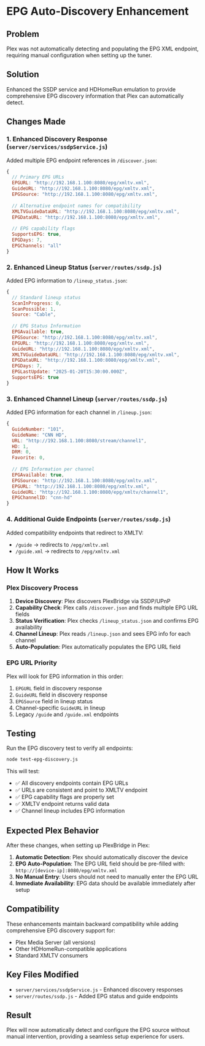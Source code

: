 # EPG Auto-Discovery Enhancement

## Problem
Plex was not automatically detecting and populating the EPG XML endpoint, requiring manual configuration when setting up the tuner.

## Solution
Enhanced the SSDP service and HDHomeRun emulation to provide comprehensive EPG discovery information that Plex can automatically detect.

## Changes Made

### 1. **Enhanced Discovery Response** (`server/services/ssdpService.js`)
Added multiple EPG endpoint references in `/discover.json`:
```javascript
{
  // Primary EPG URLs
  EPGURL: "http://192.168.1.100:8080/epg/xmltv.xml",
  GuideURL: "http://192.168.1.100:8080/epg/xmltv.xml", 
  EPGSource: "http://192.168.1.100:8080/epg/xmltv.xml",
  
  // Alternative endpoint names for compatibility
  XMLTVGuideDataURL: "http://192.168.1.100:8080/epg/xmltv.xml",
  EPGDataURL: "http://192.168.1.100:8080/epg/xmltv.xml",
  
  // EPG capability flags
  SupportsEPG: true,
  EPGDays: 7,
  EPGChannels: "all"
}
```

### 2. **Enhanced Lineup Status** (`server/routes/ssdp.js`)
Added EPG information to `/lineup_status.json`:
```javascript
{
  // Standard lineup status
  ScanInProgress: 0,
  ScanPossible: 1,
  Source: "Cable",
  
  // EPG Status Information
  EPGAvailable: true,
  EPGSource: "http://192.168.1.100:8080/epg/xmltv.xml",
  EPGURL: "http://192.168.1.100:8080/epg/xmltv.xml",
  GuideURL: "http://192.168.1.100:8080/epg/xmltv.xml",
  XMLTVGuideDataURL: "http://192.168.1.100:8080/epg/xmltv.xml",
  EPGDataURL: "http://192.168.1.100:8080/epg/xmltv.xml",
  EPGDays: 7,
  EPGLastUpdate: "2025-01-20T15:30:00.000Z",
  SupportsEPG: true
}
```

### 3. **Enhanced Channel Lineup** (`server/routes/ssdp.js`)
Added EPG information for each channel in `/lineup.json`:
```javascript
{
  GuideNumber: "101",
  GuideName: "CNN HD",
  URL: "http://192.168.1.100:8080/stream/channel1",
  HD: 1,
  DRM: 0,
  Favorite: 0,
  
  // EPG Information per channel
  EPGAvailable: true,
  EPGSource: "http://192.168.1.100:8080/epg/xmltv.xml",
  EPGURL: "http://192.168.1.100:8080/epg/xmltv.xml",
  GuideURL: "http://192.168.1.100:8080/epg/xmltv/channel1",
  EPGChannelID: "cnn-hd"
}
```

### 4. **Additional Guide Endpoints** (`server/routes/ssdp.js`)
Added compatibility endpoints that redirect to XMLTV:
- `/guide` → redirects to `/epg/xmltv.xml`
- `/guide.xml` → redirects to `/epg/xmltv.xml`

## How It Works

### Plex Discovery Process
1. **Device Discovery**: Plex discovers PlexBridge via SSDP/UPnP
2. **Capability Check**: Plex calls `/discover.json` and finds multiple EPG URL fields
3. **Status Verification**: Plex checks `/lineup_status.json` and confirms EPG availability
4. **Channel Lineup**: Plex reads `/lineup.json` and sees EPG info for each channel
5. **Auto-Population**: Plex automatically populates the EPG URL field

### EPG URL Priority
Plex will look for EPG information in this order:
1. `EPGURL` field in discovery response
2. `GuideURL` field in discovery response  
3. `EPGSource` field in lineup status
4. Channel-specific `GuideURL` in lineup
5. Legacy `/guide` and `/guide.xml` endpoints

## Testing

Run the EPG discovery test to verify all endpoints:
```bash
node test-epg-discovery.js
```

This will test:
- ✅ All discovery endpoints contain EPG URLs
- ✅ URLs are consistent and point to XMLTV endpoint
- ✅ EPG capability flags are properly set
- ✅ XMLTV endpoint returns valid data
- ✅ Channel lineup includes EPG information

## Expected Plex Behavior

After these changes, when setting up PlexBridge in Plex:

1. **Automatic Detection**: Plex should automatically discover the device
2. **EPG Auto-Population**: The EPG URL field should be pre-filled with: `http://[device-ip]:8080/epg/xmltv.xml`
3. **No Manual Entry**: Users should not need to manually enter the EPG URL
4. **Immediate Availability**: EPG data should be available immediately after setup

## Compatibility

These enhancements maintain backward compatibility while adding comprehensive EPG discovery support for:
- Plex Media Server (all versions)
- Other HDHomeRun-compatible applications
- Standard XMLTV consumers

## Key Files Modified

- `server/services/ssdpService.js` - Enhanced discovery responses
- `server/routes/ssdp.js` - Added EPG status and guide endpoints

## Result

Plex will now automatically detect and configure the EPG source without manual intervention, providing a seamless setup experience for users.